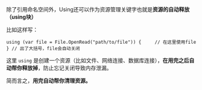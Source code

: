 除了引用命名空间外，Using还可以作为资源管理关键字也就是**资源的自动释放（using块）**  

比如这样写：


`using (var file = File.OpenRead("path/to/file")) {     // 在这里使用file } // 出了大括号，file会自动关闭`

这里 `using` 是创建一个资源（比如文件、网络连接、数据库连接），**在用完之后自动帮你释放掉**，防止忘记关闭导致内存泄漏。

简而言之，**用完自动帮你清理资源。**